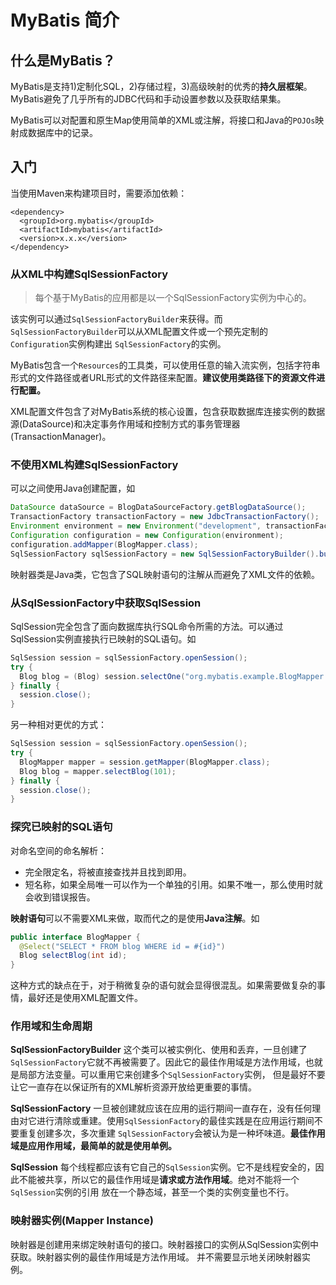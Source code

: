 # MyBatis 简介

## 什么是MyBatis？

MyBatis是支持1)定制化SQL，2)存储过程，3)高级映射的优秀的**持久层框架**。MyBatis避免了几乎所有的JDBC代码和手动设置参数以及获取结果集。

MyBatis可以对配置和原生Map使用简单的XML或注解，将接口和Java的`POJOs`映射成数据库中的记录。

## 入门

当使用Maven来构建项目时，需要添加依赖：
```
<dependency>
  <groupId>org.mybatis</groupId>
  <artifactId>mybatis</artifactId>
  <version>x.x.x</version>
</dependency>
```

### 从XML中构建SqlSessionFactory

> 每个基于MyBatis的应用都是以一个SqlSessionFactory实例为中心的。  

该实例可以通过`SqlSessionFactoryBuilder`来获得。而`SqlSessionFactoryBuilder`可以从XML配置文件或一个预先定制的`Configuration`实例构建出
`SqlSessionFactory`的实例。

MyBatis包含一个`Resources`的工具类，可以使用任意的输入流实例，包括字符串形式的文件路径或者URL形式的文件路径来配置。**建议使用类路径下的资源文件进行配置。**

XML配置文件包含了对MyBatis系统的核心设置，包含获取数据库连接实例的数据源(DataSource)和决定事务作用域和控制方式的事务管理器(TransactionManager)。

### 不使用XML构建SqlSessionFactory

可以之间使用Java创建配置，如
```java
DataSource dataSource = BlogDataSourceFactory.getBlogDataSource();
TransactionFactory transactionFactory = new JdbcTransactionFactory();
Environment environment = new Environment("development", transactionFactory, dataSource);
Configuration configuration = new Configuration(environment);
configuration.addMapper(BlogMapper.class);
SqlSessionFactory sqlSessionFactory = new SqlSessionFactoryBuilder().build(configuration);
```

映射器类是Java类，它包含了SQL映射语句的注解从而避免了XML文件的依赖。

### 从SqlSessionFactory中获取SqlSession

SqlSession完全包含了面向数据库执行SQL命令所需的方法。可以通过SqlSession实例直接执行已映射的SQL语句。如
```java
SqlSession session = sqlSessionFactory.openSession();
try {
  Blog blog = (Blog) session.selectOne("org.mybatis.example.BlogMapper.selectBlog", 101);
} finally {
  session.close();
}
```
  
另一种相对更优的方式：
```java
SqlSession session = sqlSessionFactory.openSession();
try {
  BlogMapper mapper = session.getMapper(BlogMapper.class);
  Blog blog = mapper.selectBlog(101);
} finally {
  session.close();
}
```

### 探究已映射的SQL语句

对命名空间的命名解析：
* 完全限定名，将被直接查找并且找到即用。
* 短名称，如果全局唯一可以作为一个单独的引用。如果不唯一，那么使用时就会收到错误报告。

**映射语句**可以不需要XML来做，取而代之的是使用**Java注解**。如
```java
public interface BlogMapper {
  @Select("SELECT * FROM blog WHERE id = #{id}")
  Blog selectBlog(int id);
}
```

这种方式的缺点在于，对于稍微复杂的语句就会显得很混乱。如果需要做复杂的事情，最好还是使用XML配置文件。

### 作用域和生命周期

**SqlSessionFactoryBuilder**
这个类可以被实例化、使用和丢弃，一旦创建了`SqlSessionFactory`它就不再被需要了。因此它的最佳作用域是方法作用域，也就是局部方法变量。可以重用它来创建多个`SqlSessionFactory`实例，
但是最好不要让它一直存在以保证所有的XML解析资源开放给更重要的事情。

**SqlSessionFactory**
一旦被创建就应该在应用的运行期间一直存在，没有任何理由对它进行清除或重建。使用`SqlSessionFactory`的最佳实践是在应用运行期间不要重复创建多次，多次重建
`SqlSessionFactory`会被认为是一种坏味道。**最佳作用域是应用作用域，最简单的就是使用单例。**

**SqlSession**
每个线程都应该有它自己的`SqlSession`实例。它不是线程安全的，因此不能被共享，所以它的最佳作用域是**请求或方法作用域**。绝对不能将一个`SqlSession`实例的引用
放在一个静态域，甚至一个类的实例变量也不行。

### 映射器实例(Mapper Instance)

映射器是创建用来绑定映射语句的接口。映射器接口的实例从SqlSession实例中获取。映射器实例的最佳作用域是方法作用域。
并不需要显示地关闭映射器实例。